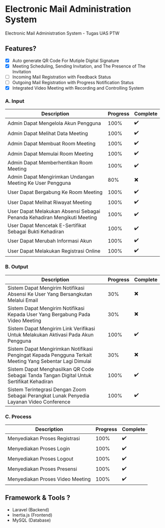 #  Electronic Mail Administration System
Electronic Mail Administration System - Tugas UAS PTW

## Features?
- [x] Auto generate QR Code For Mutiple Digital Signature
- [x] Meeting Scheduling, Sending Invitation, and The Presence of The Invitation
- [ ] Incoming Mail Registration with Feedback Status
- [ ] Outgoing Mail Registration with Progress Notification Status
- [x] Integrated Video Meeting with Recording and Controlling System

### A. Input
| Description | Progress | Complete |
| --- | --- | --- |
| Admin Dapat Mengelola Akun Pengguna | 100% | ✔️ |
| Admin Dapat Melihat Data Meeting | 100% | ✔️ |
| Admin Dapat Membuat Room Meeting | 100% | ✔️ |
| Admin Dapat Memulai Room Meeting | 100% | ✔️ |
| Admin Dapat Memberhentikan Room Meeting |100% | ✔️ |
| Admin Dapat Mengirimkan Undangan Meeting Ke User Pengguna | 80% | ✖️ |
| User Dapat Bergabung Ke Room Meeting | 100% | ✔️ |
| User Dapat Melihat Riwayat Meeting | 100% | ✔️ |
| User Dapat Melakukan Absensi Sebagai Penanda Kehadiran Mengikuti Meeting | 100% | ✔️ |
| User Dapat Mencetak E-Sertifikat Sebagai Bukti Kehadiran | 100% | ✔️ |
| User Dapat Merubah Informasi Akun | 100% | ✔️ |
| User Dapat Melakukan Registrasi Online | 100% | ✔️ |

### B. Output
| Description | Progress | Complete |
| --- | --- | --- |
| Sistem Dapat Mengirim Notifikasi Absensi Ke User Yang Bersangkutan Melalui Email | 30% | ✖️ |
| Sistem Dapat Mengirim Notifikasi Kepada User Yang Bergabung Pada Video Meeting | 30% | ✖️ |
| Sistem Dapat Mengirim Link Verifikasi Untuk Melakukan Aktivasi Pada Akun Pengguna | 100% | ✔️ |
| Sistem Dapat Mengirimkan Notifikasi Pengingat Kepada Pengguna Terkait Meeting Yang Sebentar Lagi Dimulai | 30% | ✖️ |
| Sistem Dapat Menghasilkan QR Code Sebagai Tanda Tangan Digital Untuk Sertifikat Kehadiran | 100% | ✔️ |
| Sistem Terintegrasi Dengan Zoom Sebagai Perangkat Lunak Penyedia Layanan Video Conference | 100% | ✔️ |

### C. Process
| Description | Progress | Complete |
| --- | --- | --- |
| Menyediakan Proses Registrasi | 100% | ✔️ |
| Menyediakan Proses Login | 100% | ✔️ |
| Menyediakan Proses Logout | 100% | ✔️ |
| Menyediakan Proses Presensi | 100% | ✔️ |
| Menyediakan Proses Video Meeting | 100% | ✔️ |

## Framework & Tools ?
- Laravel (Backend)
- Inertia.js (Frontend)
- MySQL (Database)
